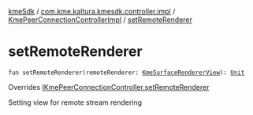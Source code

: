 [kmeSdk](../../index.md) / [com.kme.kaltura.kmesdk.controller.impl](../index.md) / [KmePeerConnectionControllerImpl](index.md) / [setRemoteRenderer](./set-remote-renderer.md)

# setRemoteRenderer

`fun setRemoteRenderer(remoteRenderer: `[`KmeSurfaceRendererView`](../../com.kme.kaltura.kmesdk.webrtc.view/-kme-surface-renderer-view/index.md)`): `[`Unit`](https://kotlinlang.org/api/latest/jvm/stdlib/kotlin/-unit/index.html)

Overrides [IKmePeerConnectionController.setRemoteRenderer](../../com.kme.kaltura.kmesdk.controller/-i-kme-peer-connection-controller/set-remote-renderer.md)

Setting view for remote stream rendering

